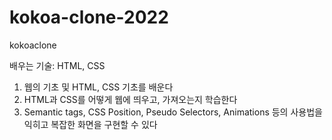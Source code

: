 # kokoa-clone-2022
kokoaclone

배우는 기술: HTML, CSS

1. 웹의 기초 및 HTML, CSS 기초를 배운다
2. HTML과 CSS를 어떻게 웹에 띄우고, 가져오는지 학습한다
3. Semantic tags, CSS Position, Pseudo Selectors, Animations 등의 사용법을 익히고 복잡한 화면을 구현할 수 있다
